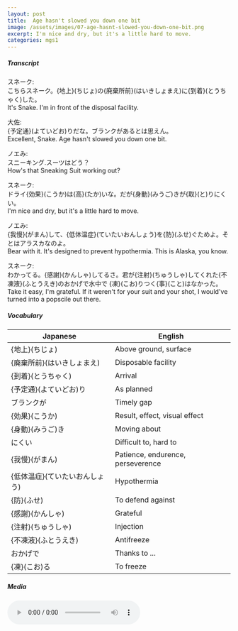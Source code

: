 ```yaml
---
layout: post
title:  Age hasn't slowed you down one bit
image: /assets/images/07-age-hasnt-slowed-you-down-one-bit.png
excerpt: I'm nice and dry, but it's a little hard to move.
categories: mgs1
---
```

##### Transcript
スネーク: <br>
こちらスネーク。{地上}(ちじょ)の{廃棄所前}(はいきしょまえ)に{到着}(とうちゃく)した。<br>
It's Snake. I'm in front of the disposal facility.

大佐: <br>
{予定通}(よていどお)りだな。ブランクがあるとは思えん。<br>
Excellent, Snake. Age hasn't slowed you down one bit.

ノエみ: <br>
スニーキング.スーツはどう？<br>
How's that Sneaking Suit working out?

スネーク: <br>
ドライ{効果}(こうか)は{高}(たか)いな。だが{身動}(みうご)きが{取}(と)りにくい。<br>
I'm nice and dry, but it's a little hard to move.

ノエみ: <br>
{我慢}(がまん)して、{低体温症}(ていたいおんしょう)を{防}(ふせ)ぐためよ。そとはアラスカなのよ。<br>
Bear with it. It's designed to prevent hypothermia. This is Alaska, you know.

スネーク: <br>
わかってる。{感謝}(かんしゃ)してるさ。君が{注射}(ちゅうしゃ)してくれた{不凍液}(ふとうえき)のおかげで水中で {凍}(こお)りつく{事}(こと)はなかった。<br>
Take it easy, I'm grateful. If it weren't for your suit and your shot, I would've turned into a popscile out there.

##### Vocabulary

| Japanese                     | English                           |
|------------------------------|-----------------------------------|
| {地上}(ちじょ)               | Above ground, surface             |
| {廃棄所前}(はいきしょまえ)   | Disposable facility               |
| {到着}(とうちゃく)           | Arrival                           |
| {予定通}(よていどお)り       | As planned                        |
| ブランクが                   | Timely gap                        |
| {効果}(こうか)               | Result, effect, visual effect     |
| {身動}(みうご)き             | Moving about                      |
| にくい                       | Difficult to, hard to             |
| {我慢}(がまん)               | Patience, endurence, perseverence |
| {低体温症}(ていたいおんしょう) | Hypothermia                       |
| {防}(ふせ)                   | To defend against                 |
| {感謝}(かんしゃ)             | Grateful                          |
| {注射}(ちゅうしゃ)           | Injection                         |
| {不凍液}(ふとうえき)         | Antifreeze                        |
| おかげで                     | Thanks to ...                     |
| {凍}(こお)る                 | To freeze                         |


##### Media
<audio controls>
 <source src="https://s3-eu-west-1.amazonaws.com/hudson-river-ghost/age-hasnt-slowed-you-down-one-bit.mp3" type="audio/mpeg">
Your browser does not support the audio element.
</audio>